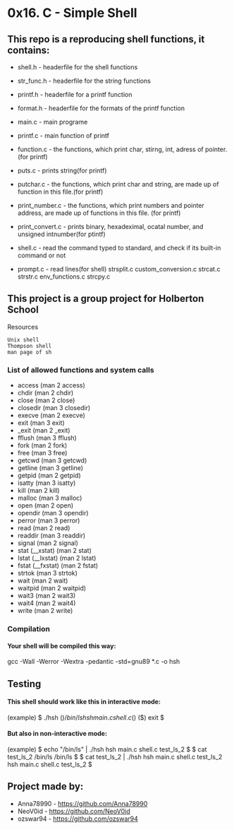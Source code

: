 # 0x16. C - Simple Shell

## This repo is a reproducing shell functions, it contains:

- shell.h - headerfile for the shell functions
- str_func.h - headerfile for the string functions
- printf.h - headerfile for a printf function
- format.h - headerfile for the formats of the printf function

- main.c - main programe
- printf.c - main function of printf
- function.c - the functions, which print char, stirng, int, adress of pointer.(for printf)
- puts.c - prints string(for printf)
- putchar.c - the functions, which print char and string, are made up of function in this file.(for printf)
- print_number.c - the functions, which print numbers and pointer address, are made up of functions in this file.
(for printf)
- print_convert.c - prints binary, hexadeximal, ocatal number, and unsigned intnumber(for ptintf)
- shell.c - read the command typed to standard, and check if its built-in command or not
- prompt.c - read lines(for shell)
strsplit.c
custom_conversion.c    strcat.c    strstr.c
env_functions.c    strcpy.c

## This project is a group project for Holberton School

Resources

    Unix shell
    Thompson shell
    man page of sh

### List of allowed functions and system calls

- access (man 2 access)
- chdir (man 2 chdir)
- close (man 2 close)
- closedir (man 3 closedir)
- execve (man 2 execve)
- exit (man 3 exit)
- _exit (man 2 _exit)
- fflush (man 3 fflush)
- fork (man 2 fork)
- free (man 3 free)
- getcwd (man 3 getcwd)
- getline (man 3 getline)
- getpid (man 2 getpid)
- isatty (man 3 isatty)
- kill (man 2 kill)
- malloc (man 3 malloc)
- open (man 2 open)
- opendir (man 3 opendir)
- perror (man 3 perror)
- read (man 2 read)
- readdir (man 3 readdir)
- signal (man 2 signal)
- stat (__xstat) (man 2 stat)
- lstat (__lxstat) (man 2 lstat)
- fstat (__fxstat) (man 2 fstat)
- strtok (man 3 strtok)
- wait (man 2 wait)
- waitpid (man 2 waitpid)
- wait3 (man 2 wait3)
- wait4 (man 2 wait4)
- write (man 2 write)

### Compilation

#### Your shell will be compiled this way:

gcc -Wall -Werror -Wextra -pedantic -std=gnu89 *.c -o hsh

## Testing
#### This shell should work like this in interactive mode:

(example)
$ ./hsh
($) /bin/ls
hsh main.c shell.c
($)
($) exit
$

#### But also in non-interactive mode:

(example)
$ echo "/bin/ls" | ./hsh
hsh main.c shell.c test_ls_2
$
$ cat test_ls_2
/bin/ls
/bin/ls
$
$ cat test_ls_2 | ./hsh
hsh main.c shell.c test_ls_2
hsh main.c shell.c test_ls_2
$

## Project made by:

- Anna78990 - https://github.com/Anna78990
- NeoV0id   - https://github.com/NeoV0id
- ozswar94 - https://github.com/ozswar94
